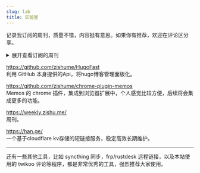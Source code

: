 ```yaml
---
slug: lab
title: 实验室
---
```


记录我订阅的周刊，质量不错，内容挺有意思。如果你有推荐，欢迎在评论区分享。

<details>
<summary>展开查看订阅的周刊</summary>

(以下排名不分先后，仅以记录的先后顺序。)


**周刊**

**1. DecoHack周刊**  
https://decohack.zhubai.love/

为独立创造者提供独立见解，帮助你发现新产品方向，启动和完善你的项目。

**2. 好工具周刊**  
https://bestxtools.zhubai.love/

发现并分享有趣，有创意，免费、好用的工具，每周四发布。

**3. 老胡的周刊**  
https://weekly.howie6879.cn/

每周记录看到的有价值的信息，主要针对计算机领域，内容主题极大程度被我个人喜好主导。这个项目核心目的在于记录让自己有印象的信息做一个留存以及共享。

**4. 前端精读周刊**  
https://github.com/ascoders/weekly

前端界的好文精读，每周更新。

**5. 科技爱好者周刊-阮一峰**  
https://github.com/ruanyf/weekly

记录每周值得分享的科技内容，周五发布。

**6. 开发者简报**  
https://dev.com.cn/

每周为你轻解读技术创业🚀、酷产品📱、编程语言👨‍💻、开发工具🛠️…等内容

**7. DEXZ 周刊**  
https://dex.zhubai.love/

一份关于产品、设计、前端、软件等内容的精华资讯邮件周刊。


**月刊**

hellogithub - https://hellogithub.com/  
每月28号发布

---

**播客**

**枫言枫语**  
https://fyfy.fm/

听见科技与人文的声音
一档由开发者 @枫影JustinYan 和设计师 @自力hzlzh 主持的播客节目。
</details>

https://github.com/zishume/HugoFast  
利用 GitHub 本身提供的Api，将hugo博客管理面板化。

https://github.com/zishume/chrome-plugin-memos  
Memos 的 chrome 插件，集成到浏览器扩展中，个人感觉比较方便，后续将会集成更多的功能。

https://weekly.zishu.me/  
周刊。

https://han.ge/  
一个基于cloudflare kv存储的短链接服务，稳定高效长期维护。

---

还有一些其他工具，比如 syncthing 同步，frp/rustdesk 远程链接，以及本站使用的 twikoo 评论等程序，都是非常优秀的工具，强烈推荐大家使用。
